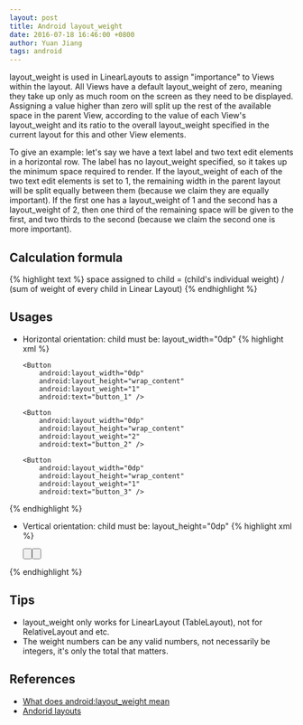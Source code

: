 ```yaml
---
layout: post
title: Android layout_weight
date: 2016-07-18 16:46:00 +0800
author: Yuan Jiang
tags: android
---
```


layout_weight is used in LinearLayouts to assign "importance" to Views within the layout. All Views have a default layout_weight of zero, meaning they take up only as much room on the screen as they need to be displayed. Assigning a value higher than zero will split up the rest of the available space in the parent View, according to the value of each View's layout_weight and its ratio to the overall layout_weight specified in the current layout for this and other View elements.

To give an example: let's say we have a text label and two text edit elements in a horizontal row. The label has no layout_weight specified, so it takes up the minimum space required to render. If the layout_weight of each of the two text edit elements is set to 1, the remaining width in the parent layout will be split equally between them (because we claim they are equally important). If the first one has a layout_weight of 1 and the second has a layout_weight of 2, then one third of the remaining space will be given to the first, and two thirds to the second (because we claim the second one is more important).

## Calculation formula
{% highlight text %}
space assigned to child = (child's individual weight) / (sum of weight of every child in Linear Layout)
{% endhighlight %}

## Usages

- Horizontal orientation: child must be: layout_width="0dp"
{% highlight xml %}
<LinearLayout
      android:layout_width="match_parent"
      android:layout_height="wrap_content"
      android:orientation="horizontal">

      <Button
          android:layout_width="0dp"
          android:layout_height="wrap_content"
          android:layout_weight="1"
          android:text="button_1" />

      <Button
          android:layout_width="0dp"
          android:layout_height="wrap_content"
          android:layout_weight="2"
          android:text="button_2" />

      <Button
          android:layout_width="0dp"
          android:layout_height="wrap_content"
          android:layout_weight="1"
          android:text="button_3" />
</LinearLayout>
{% endhighlight %}

- Vertical orientation: child must be: layout_height="0dp"
{% highlight xml %}
<LinearLayout
    android:orientation="vertical"
    android:layout_width="match_parent"
    android:layout_height="match_parent">

    <Button
        android:layout_width="match_parent"
        android:layout_height="0dp"
        android:layout_weight="1"
        android:text="button_1"/>

    <Button
        android:layout_width="match_parent"
        android:layout_height="0dp"
        android:layout_weight="2"
        android:text="button_2"/>

</LinearLayout>
{% endhighlight %}

## Tips
- layout_weight only works for LinearLayout (TableLayout), not for RelativeLayout and etc.
- The weight numbers can be any valid numbers, not necessarily be integers, it's only the total that matters.

## References
- [What does android:layout_weight mean](http://stackoverflow.com/questions/3995825/what-does-androidlayout-weight-mean)
- [Andorid layouts](https://developer.android.com/guide/topics/ui/declaring-layout.html#CommonLayouts)
